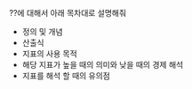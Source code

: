 ??에 대해서 아래 목차대로 설명해줘
- 정의 및 개념
- 산출식 
- 지표의 사용 목적
- 해당 지표가 높을 때의 의미와 낮을 때의 경제 해석
- 지표를 해석 할 때의 유의점



